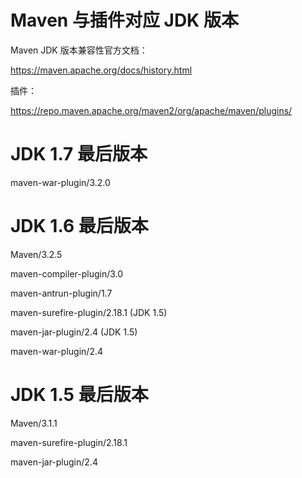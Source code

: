 # Maven 与插件对应 JDK 版本

Maven JDK 版本兼容性官方文档：

https://maven.apache.org/docs/history.html

插件：

https://repo.maven.apache.org/maven2/org/apache/maven/plugins/


# JDK 1.7 最后版本

maven-war-plugin/3.2.0


# JDK 1.6 最后版本

Maven/3.2.5

maven-compiler-plugin/3.0

maven-antrun-plugin/1.7

maven-surefire-plugin/2.18.1 (JDK 1.5)

maven-jar-plugin/2.4 (JDK 1.5)

maven-war-plugin/2.4

# JDK 1.5 最后版本

Maven/3.1.1

maven-surefire-plugin/2.18.1

maven-jar-plugin/2.4